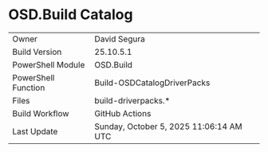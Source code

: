 ﻿# OSD.Build Catalog

| | |
|-|-|
| Owner | David Segura |
| Build Version | 25.10.5.1 |
| PowerShell Module | OSD.Build |
| PowerShell Function | Build-OSDCatalogDriverPacks |
| Files | build-driverpacks.* |
| Build Workflow | GitHub Actions |
| Last Update | Sunday, October 5, 2025 11:06:14 AM UTC |
